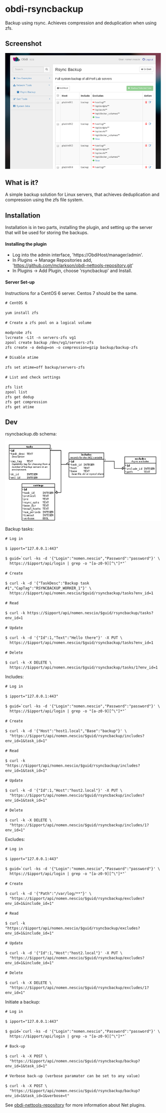 # obdi-rsyncbackup

Backup using rsync. Achieves compression and deduplication when using zfs.

## Screenshot

![](images/obdi-rsyncbackup-small.png?raw=true)

## What is it?

A simple backup solution for Linux servers, that achieves deduplication
and compression using the zfs file system.

## Installation

Installation is in two parts, installing the plugin, and setting up the server
that will be used for storing the backups.

#### Installing the plugin

* Log into the admin interface, 'https://ObdiHost/manager/admin'.
* In Plugins -> Manage Repositories add, 'https://github.com/mclarkson/obdi-nettools-repository.git'
* In Plugins -> Add Plugin, choose 'rsyncbackup' and Install.

#### Server Set-up

Instructions for a CentOS 6 server. Centos 7 should be the same.

```
# CentOS 6

yum install zfs

# Create a zfs pool on a logical volume

modprobe zfs
lvcreate -L1t -n servers-zfs vg1
zpool create backup /dev/vg1/servers-zfs
zfs create -o dedup=on -o compression=gzip backup/backup-zfs

# Disable atime

zfs set atime=off backup/servers-zfs

# List and check settings

zfs list
zpool list
zfs get dedup
zfs get compression
zfs get atime
```

## Dev

rsyncbackup.db schema:

![](doc/DB_Schema.png?raw=true)

Backup tasks:

```
# Log in

$ ipport="127.0.0.1:443"

$ guid=`curl -ks -d '{"Login":"nomen.nescio","Password":"password"}' \
  https://$ipport/api/login | grep -o "[a-z0-9][^\"]*"`

# Create

$ curl -k -d '{"TaskDesc":"Backup task #1","CapTag":"RSYNCBACKUP_WORKER_1"}' \
  https://$ipport/api/nomen.nescio/$guid/rsyncbackup/tasks?env_id=1

# Read

$ curl -k https://$ipport/api/nomen.nescio/$guid/rsyncbackup/tasks?env_id=1

# Update

$ curl -k -d '{"Id":1,"Text":"Hello there"}' -X PUT \
  https://$ipport/api/nomen.nescio/$guid/rsyncbackup/tasks?env_id=1

# Delete

$ curl -k -X DELETE \
  https://$ipport/api/nomen.nescio/$guid/rsyncbackup/tasks/1?env_id=1
```

Includes:

```
# Log in

$ ipport="127.0.0.1:443"

$ guid=`curl -ks -d '{"Login":"nomen.nescio","Password":"password"}' \
  https://$ipport/api/login | grep -o "[a-z0-9][^\"]*"`

# Create

$ curl -k -d '{"Host":"host1.local","Base":"backup"}' \
  "https://$ipport/api/nomen.nescio/$guid/rsyncbackup/includes?env_id=1&task_id=1"

# Read

$ curl -k "https://$ipport/api/nomen.nescio/$guid/rsyncbackup/includes?env_id=1&task_id=1"

# Update

$ curl -k -d '{"Id":1,"Host":"host2.local"}' -X PUT \
  "https://$ipport/api/nomen.nescio/$guid/rsyncbackup/includes?env_id=1&task_id=1"

# Delete

$ curl -k -X DELETE \
  "https://$ipport/api/nomen.nescio/$guid/rsyncbackup/includes/1?env_id=1"
```

Excludes:

```
# Log in

$ ipport="127.0.0.1:443"

$ guid=`curl -ks -d '{"Login":"nomen.nescio","Password":"password"}' \
  https://$ipport/api/login | grep -o "[a-z0-9][^\"]*"`

# Create

$ curl -k -d '{"Path":"/var/log/**"}' \
  "https://$ipport/api/nomen.nescio/$guid/rsyncbackup/excludes?env_id=1&include_id=1"

# Read

$ curl -k "https://$ipport/api/nomen.nescio/$guid/rsyncbackup/excludes?env_id=1&include_id=1"

# Update

$ curl -k -d '{"Id":1,"Host":"host2.local"}' -X PUT \
  "https://$ipport/api/nomen.nescio/$guid/rsyncbackup/excludes?env_id=1&include_id=1"

# Delete

$ curl -k -X DELETE \
  "https://$ipport/api/nomen.nescio/$guid/rsyncbackup/excludes/1?env_id=1"
```

Initiate a backup:

```
# Log in

$ ipport="127.0.0.1:443"

$ guid=`curl -ks -d '{"Login":"nomen.nescio","Password":"password"}' \
  https://$ipport/api/login | grep -o "[a-z0-9][^\"]*"`

# Back-up

$ curl -k -X POST \
  "https://$ipport/api/nomen.nescio/$guid/rsyncbackup/backup?env_id=1&task_id=1"

# Verbose back-up (verbose paramater can be set to any value)

$ curl -k -X POST \
  "https://$ipport/api/nomen.nescio/$guid/rsyncbackup/backup?env_id=1&task_id=1&verbose=t"

```

See [obdi-nettools-repository](https://github.com/mclarkson/obdi-nettools-repository)
for more information about Net plugins.
